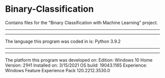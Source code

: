 # Binary-Classification
Contains files for the "Binary Classification with Machine Learning" project.

------------------------------------------------------------------------------
------------------------------------------------------------------------------

The language this program was coded in is:
	Python 3.9.2

------------------------------------------------------------------------------
------------------------------------------------------------------------------

The platform this program was developed on:
	Edition:	Windows 10 Home
	Version:	21H1
	Installed on:	3/15/2021
	OS build:	19043.1165
	Experience:	Windows Feature Experience Pack 120.2212.3530.0
